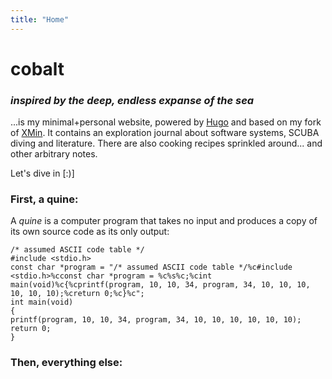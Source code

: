 ```yaml
---
title: "Home"
---
```


# cobalt

### _inspired by the deep, endless expanse of the sea_

...is my minimal+personal website, powered by [Hugo](https://gohugo.io/) and based on my fork of
[XMin](https://github.com/yihui/hugo-xmin). It contains an exploration journal about software systems, SCUBA diving and
literature. There are also cooking recipes sprinkled around... and other arbitrary notes.

Let's dive in [:)]

### First, a quine:

A _quine_ is a computer program that takes no input and produces a copy of its own source code as its only output:

```
/* assumed ASCII code table */
#include <stdio.h>
const char *program = "/* assumed ASCII code table */%c#include <stdio.h>%cconst char *program = %c%s%c;%cint main(void)%c{%cprintf(program, 10, 10, 34, program, 34, 10, 10, 10, 10, 10, 10);%creturn 0;%c}%c";
int main(void)
{
printf(program, 10, 10, 34, program, 34, 10, 10, 10, 10, 10, 10);
return 0;
}
```

### Then, everything else:
